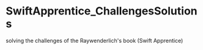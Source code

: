 # SwiftApprentice_ChallengesSolutions
solving the challenges of the Raywenderlich's book (Swift Apprentice)
